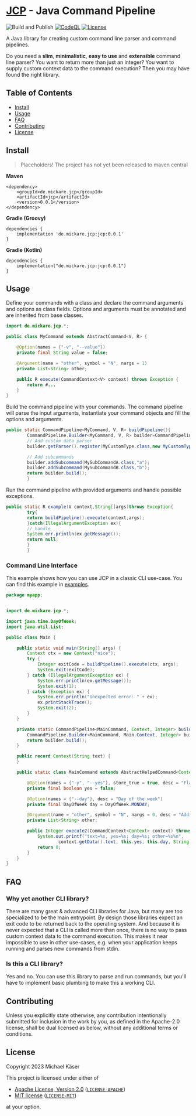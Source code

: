 # [JCP](https://github.com/mickare/jcp) - Java Command Pipeline

![Build and Publish](https://github.com/mickare/jcp/actions/workflows/main.yml/badge.svg) [![CodeQL](https://github.com/mickare/jcp/actions/workflows/codeql.yml/badge.svg)](https://github.com/mickare/jcp/actions/workflows/codeql.yml) [![License](https://img.shields.io/badge/license-MIT%2FApache--2.0-informational?style=flat-square)](COPYRIGHT.md)

A Java library for creating custom command line parser and command pipelines.

Do you need a **slim**, **minimalistic**, **easy to use** and **extensible** command line parser?
You want to return more than just an integer?
You want to supply custom context data to the command execution?
Then you may have found the right library.

## Table of Contents

- [Install](#install)
- [Usage](#usage)
- [FAQ](#faq)
- [Contributing](#contributing)
- [License](#license)


## Install

> Placeholders! The project has not yet been released to maven central

**Maven**

```
<dependency>
    <groupId>de.mickare.jcp</groupId>
    <artifactId>jcp</artifactId>
    <version>0.0.1</version>
</dependency>
```

**Gradle (Groovy)**

```
dependencies {
    implementation 'de.mickare.jcp:jcp:0.0.1'
}
```

**Gradle (Kotlin)**

```
dependencies {
    implementation("de.mickare.jcp:jcp:0.0.1")
}
```

## Usage

Define your commands with a class and declare the command arguments and options as class fields.
Options and arguments must be annotated and are inherited from base classes.

```java
import de.mickare.jcp.*;

public class MyCommand extends AbstractCommand<V, R> {

    @Option(names = {"-v", "--value"})
    private final String value = false;

    @Argument(name = "other", symbol = "N", nargs = 1)
    private List<String> other;

    public R execute(CommandContext<V> context) throws Exception {
        return #...
    }
}
```

Build the command pipeline with your commands.
The command pipeline will parse the input arguments, instantiate your command objects and fill the options and
arguments.

```java
public static CommandPipeline<MyCommand, V, R> buildPipeline(){
        CommandPipeline.Builder<MyCommand, V, R> builder=CommandPipeline.builder(MyCommand.class,"main");
        // Add custom data parser
        builder.getParser().register(MyCustomType.class,new MyCustomTypeParser());

        // Add subcommands
        builder.addSubcommand(MySubCommandA.class,"a");
        builder.addSubcommand(MySubCommandB.class,"b");
        return builder.build();
        }
```

Run the command pipeline with provided arguments and handle possible exceptions.

```java
public static R example(V context,String[]args)throws Exception{
        try{
        return buildPipeline().execute(context,args);
        }catch(IllegalArgumentException ex){
        // handle
        System.err.println(ex.getMessage());
        return null;
        }
        }
```

###

### Command Line Interface

This example shows how you can use JCP in a classic CLI use-case.
You can find this example in [examples](examples/ExampleCLI.java).

```java
package myapp;


import de.mickare.jcp.*;

import java.time.DayOfWeek;
import java.util.List;

public class Main {

    public static void main(String[] args) {
        Context ctx = new Context("nice");
        try {
            Integer exitCode = buildPipeline().execute(ctx, args);
            System.exit(exitCode);
        } catch (IllegalArgumentException ex) {
            System.err.println(ex.getMessage());
            System.exit(1);
        } catch (Exception ex) {
            System.err.println("Unexpected error: " + ex);
            ex.printStackTrace();
            System.exit(2);
        }
    }

    private static CommandPipeline<MainCommand, Context, Integer> buildPipeline() {
        CommandPipeline.Builder<MainCommand, Main.Context, Integer> builder = CommandPipeline.builder(MainCommand.class, "myapp");
        return builder.build();
    }

    public record Context(String text) {
    }

    public static class MainCommand extends AbstractHelpedCommand<Context, Integer> {

        @Option(names = {"-y", "--yes"}, store_true = true, desc = "Flag that stores true")
        private final boolean yes = false;

        @Option(names = {"--day"}, desc = "Day of the week")
        private final DayOfWeek day = DayOfWeek.MONDAY;

        @Argument(name = "other", symbol = "N", nargs = 0, desc = "Additional args")
        private List<String> other;

        public Integer execute2(CommandContext<Context> context) throws Exception {
            System.out.printf("text=%s, yes=%s; day=%s; other=%s%n",
                    context.getData().text, this.yes, this.day, String.join(",", this.other));
            return 0;
        }
    }
}
```

## FAQ

### Why yet another CLI library?

There are many great & advanced CLI libraries for Java, but many are too specialized to be the main entrypoint.
By design those libraries expect an exit code to be returned back to the operating system.
And because it is never expected that a CLI is called more than once, there is no way to pass custom context data to the
command execution.
This makes it near impossible to use in other use-cases, e.g. when your application keeps running and parses new
commands from stdin.

### Is this a CLI library?

Yes and no.
You can use this library to parse and run commands, but you'll have to implement basic plumbing to make this a working
CLI.

## Contributing

Unless you explicitly state otherwise, any contribution intentionally submitted
for inclusion in the work by you, as defined in the Apache-2.0 license, shall be
dual licensed as below, without any additional terms or conditions.

## License

Copyright 2023 Michael Käser

This project is licensed under either of

- [Apache License, Version 2.0](https://www.apache.org/licenses/LICENSE-2.0) ([`LICENSE-APACHE`](LICENSE-APACHE))
- [MIT license](https://opensource.org/licenses/MIT) ([`LICENSE-MIT`](LICENSE-MIT))

at your option.
